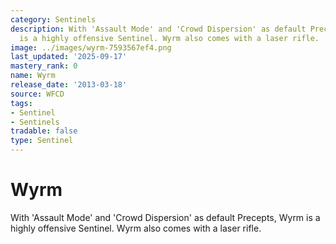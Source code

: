 ```yaml
---
category: Sentinels
description: With 'Assault Mode' and 'Crowd Dispersion' as default Precepts, Wyrm
  is a highly offensive Sentinel. Wyrm also comes with a laser rifle.
image: ../images/wyrm-7593567ef4.png
last_updated: '2025-09-17'
mastery_rank: 0
name: Wyrm
release_date: '2013-03-18'
source: WFCD
tags:
- Sentinel
- Sentinels
tradable: false
type: Sentinel
---
```


# Wyrm

With 'Assault Mode' and 'Crowd Dispersion' as default Precepts, Wyrm is a highly offensive Sentinel. Wyrm also comes with a laser rifle.

